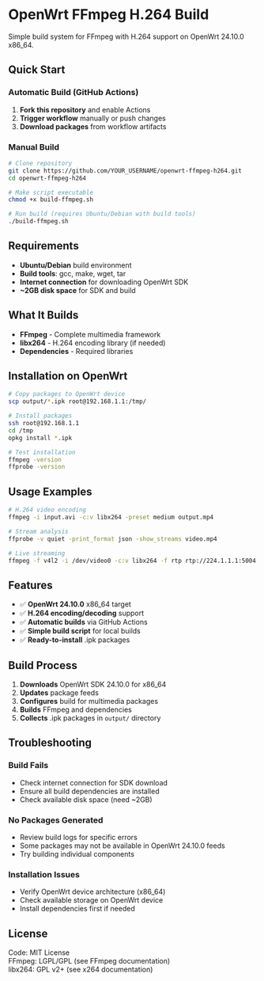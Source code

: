 # OpenWrt FFmpeg H.264 Build

Simple build system for FFmpeg with H.264 support on OpenWrt 24.10.0 x86_64.

## Quick Start

### Automatic Build (GitHub Actions)

1. **Fork this repository** and enable Actions
2. **Trigger workflow** manually or push changes
3. **Download packages** from workflow artifacts

### Manual Build

```bash
# Clone repository
git clone https://github.com/YOUR_USERNAME/openwrt-ffmpeg-h264.git
cd openwrt-ffmpeg-h264

# Make script executable
chmod +x build-ffmpeg.sh

# Run build (requires Ubuntu/Debian with build tools)
./build-ffmpeg.sh
```

## Requirements

- **Ubuntu/Debian** build environment
- **Build tools**: gcc, make, wget, tar
- **Internet connection** for downloading OpenWrt SDK
- **~2GB disk space** for SDK and build

## What It Builds

- **FFmpeg** - Complete multimedia framework
- **libx264** - H.264 encoding library (if needed)
- **Dependencies** - Required libraries

## Installation on OpenWrt

```bash
# Copy packages to OpenWrt device
scp output/*.ipk root@192.168.1.1:/tmp/

# Install packages
ssh root@192.168.1.1
cd /tmp
opkg install *.ipk

# Test installation
ffmpeg -version
ffprobe -version
```

## Usage Examples

```bash
# H.264 video encoding
ffmpeg -i input.avi -c:v libx264 -preset medium output.mp4

# Stream analysis
ffprobe -v quiet -print_format json -show_streams video.mp4

# Live streaming
ffmpeg -f v4l2 -i /dev/video0 -c:v libx264 -f rtp rtp://224.1.1.1:5004
```

## Features

- ✅ **OpenWrt 24.10.0** x86_64 target
- ✅ **H.264 encoding/decoding** support
- ✅ **Automatic builds** via GitHub Actions
- ✅ **Simple build script** for local builds
- ✅ **Ready-to-install** .ipk packages

## Build Process

1. **Downloads** OpenWrt SDK 24.10.0 for x86_64
2. **Updates** package feeds
3. **Configures** build for multimedia packages
4. **Builds** FFmpeg and dependencies
5. **Collects** .ipk packages in `output/` directory

## Troubleshooting

### Build Fails
- Check internet connection for SDK download
- Ensure all build dependencies are installed
- Check available disk space (need ~2GB)

### No Packages Generated
- Review build logs for specific errors
- Some packages may not be available in OpenWrt 24.10.0 feeds
- Try building individual components

### Installation Issues
- Verify OpenWrt device architecture (x86_64)
- Check available storage on OpenWrt device
- Install dependencies first if needed

## License

Code: MIT License  
FFmpeg: LGPL/GPL (see FFmpeg documentation)  
libx264: GPL v2+ (see x264 documentation)
